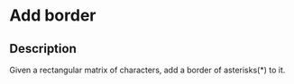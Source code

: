 # Add border

## Description

Given a rectangular matrix of characters, add a border of asterisks(\*) to it.
